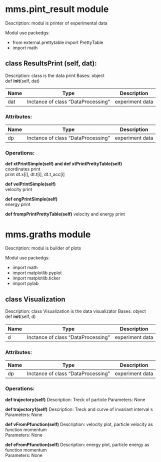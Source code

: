 # mms.pint_result module
Description: modul is printer of experimental data  
  
Modul use packedgs:
- from external.prettytable import PrettyTable
- import math

## class ResultsPrint (self, dat):
Description: class is the data print
Bases: object    
def __init__(self, dat)  
  
Name | Type | Description  
---- | ---- | ----------- 
dat | Inctance of class “DataProcessing” | experiment data  

### Attributes:  
  
Name | Type | Description  
---- | ---- | ----------- 
dp | Inctance of class “DataProcessing” | experiment data 
  
  
### Operations:  
 
**def xtPrintSimple(self) and def xtPrintPrettyTable(self)**  
coordinates print  
print dt.x[i], dt.t[i], dt.t_acc[i]

**def velPrintSimple(self)**  
velocity print

**def engPrintSimple(self)**  
energy print

**def frompPrintPrettyTable(self)**
velocity and energy print


# mms.graths module  
Description: modul is builder of plots  
  
Modul use packedgs:
- import math
- import matplotlib.pyplot
- import matplotlib.ticker
- import pylab

## class Visualization
Description: class Visualization is the data visualizator
Bases: object    
def __init__(self, d)  
  
Name | Type | Description  
---- | ---- | ----------- 
d | Inctance of class “DataProcessing” | experiment data 

### Attributes:  
  
Name | Type | Description  
---- | ---- | ----------- 
dp | Inctance of class “DataProcessing” | experiment data 
  
  
### Operations:  
  
**def trajectory(self)**
Description: Treck of particle
Parameters: None  

**def trajectory1(self)**
Description:  Treck and curve of invariant interval s
Parameters: None  
      
**def vFromPfunction(self)**
Description:  velocity plot, particle velocity as function momentum  
Parameters: None  
      
**def eFromPfunction(self)**
Description:  energy plot, particle energy as function momentum  
Parameters: None  
    
